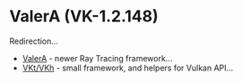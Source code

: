 # ValerA (VK-1.2.148)

Redirection... 

- [ValerA](https://github.com/helixd2s/ValerA) - newer Ray Tracing framework... 
- [VKt/VKh](https://github.com/world8th/vkt) - small framework, and helpers for Vulkan API...
